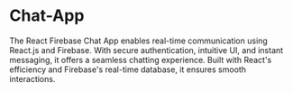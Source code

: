 # Chat-App
 The React Firebase Chat App enables real-time communication using React.js and Firebase. With secure authentication, intuitive UI, and instant messaging, it offers a seamless chatting experience. Built with React's efficiency and Firebase's real-time database, it ensures smooth interactions.
